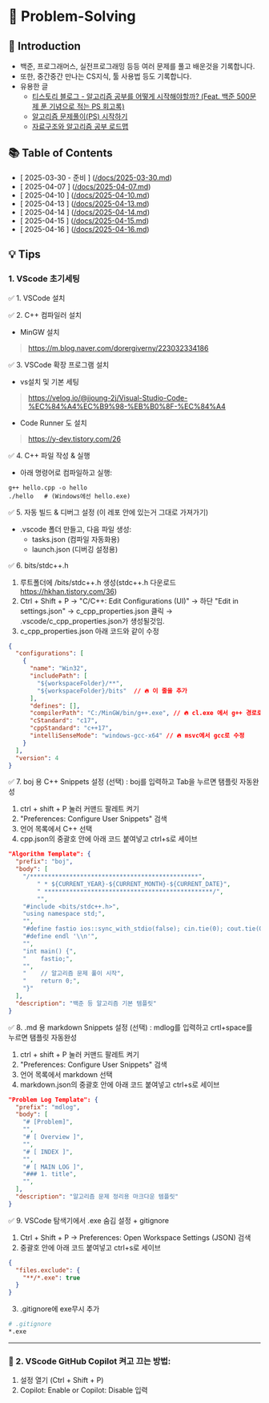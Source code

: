 # 📘 Problem-Solving
## 📝 Introduction
+ 백준, 프로그래머스, 실전프로그래밍 등등 여러 문제를 풀고 배운것을 기록합니다.
+ 또한, 중간중간 만나는 CS지식, 툴 사용법 등도 기록합니다.
+ 유용한 글
  + [티스토리 블로그 - 알고리즘 공부를 어떻게 시작해야할까? (Feat. 백준 500문제 푼 기념으로 적는 PS 회고록)](https://steady-coding.tistory.com/260)
  + [알고리즘 문제풀이(PS) 시작하기](https://plzrun.tistory.com/entry/%EC%95%8C%EA%B3%A0%EB%A6%AC%EC%A6%98-%EB%AC%B8%EC%A0%9C%ED%92%80%EC%9D%B4PS-%EC%8B%9C%EC%9E%91%ED%95%98%EA%B8%B0)
  + [자료구조와 알고리즘 공부 로드맵](https://roadmap.sh/datastructures-and-algorithms)

## 📚 Table of Contents
- [ 2025-03-30 - 준비 ] ([/docs/2025-03-30.md](./docs/2025-03-30.md))
- [ 2025-04-07 ] ([/docs/2025-04-07.md](./docs/2025-04-07.md))
- [ 2025-04-10 ] ([/docs/2025-04-10.md](./docs/2025-04-10.md))
- [ 2025-04-13 ] ([/docs/2025-04-13.md](./docs/2025-04-13.md))
- [ 2025-04-14 ] ([/docs/2025-04-14.md](./docs/2025-04-14.md))
- [ 2025-04-15 ] ([/docs/2025-04-15.md](./docs/2025-04-15.md))
- [ 2025-04-16 ] ([/docs/2025-04-16.md](./docs/2025-04-16.md))

## 💡 Tips
### 1. VScode 초기세팅
✅ 1. VSCode 설치

✅ 2. C++ 컴파일러 설치
+ MinGW 설치
> https://m.blog.naver.com/dorergiverny/223032334186

✅ 3. VSCode 확장 프로그램 설치
+ vs설치 및 기본 세팅
> https://velog.io/@jjoung-2j/Visual-Studio-Code-%EC%84%A4%EC%B9%98-%EB%B0%8F-%EC%84%A4
+ Code Runner 도 설치
> https://y-dev.tistory.com/26

✅ 4. C++ 파일 작성 & 실행
+ 아래 명령어로 컴파일하고 실행:
```
g++ hello.cpp -o hello
./hello   # (Windows에선 hello.exe)
```

✅ 5. 자동 빌드 & 디버그 설정
(이 레포 안에 있는거 그대로 가져가기)
+ .vscode 폴더 만들고, 다음 파일 생성:
  + tasks.json (컴파일 자동화용)
  + launch.json (디버깅 설정용)

✅ 6. bits/stdc++.h
1. 루트폴더에 /bits/stdc++.h 생성(stdc++.h 다운로드 https://hkhan.tistory.com/36)
2. Ctrl + Shift + P → "C/C++: Edit Configurations (UI)" → 하단 "Edit in settings.json" → c_cpp_properties.json 클릭 → .vscode/c_cpp_properties.json가 생성될것임.
3. c_cpp_properties.json 아래 코드와 같이 수정
```json
{
  "configurations": [
    {
      "name": "Win32",
      "includePath": [
        "${workspaceFolder}/**",
        "${workspaceFolder}/bits"  // 🔥 이 줄을 추가
      ],
      "defines": [],
      "compilerPath": "C:/MinGW/bin/g++.exe", // 🔥 cl.exe 에서 g++ 경로로 수정
      "cStandard": "c17",
      "cppStandard": "c++17",
      "intelliSenseMode": "windows-gcc-x64" // 🔥 msvc에서 gcc로 수정
    }
  ],
  "version": 4
}
```

✅ 7. boj 용 C++ Snippets 설정 (선택) : boj를 입력하고 Tab을 누르면 탬플릿 자동완성

1. ctrl + shift + P 눌러 커맨드 팔레트 켜기
2. "Preferences: Configure User Snippets" 검색
3. 언어 목록에서 C++ 선택
4. cpp.json의 중괄호 안에 아래 코드 붙여넣고 ctrl+s로 세이브
```json
"Algorithm Template": {
  "prefix": "boj",
  "body": [
    "/***********************************************",
		" * ${CURRENT_YEAR}-${CURRENT_MONTH}-${CURRENT_DATE}",
		" ***********************************************/",
		"",
    "#include <bits/stdc++.h>",
    "using namespace std;",
    "",
    "#define fastio ios::sync_with_stdio(false); cin.tie(0); cout.tie(0);",
    "#define endl '\\n'",
    "",
    "int main() {",
    "    fastio;",
    "",
    "    // 알고리즘 문제 풀이 시작",
    "    return 0;",
    "}"
  ],
  "description": "백준 등 알고리즘 기본 템플릿"
}
```

✅ 8. .md 용 markdown Snippets 설정 (선택) : mdlog를 입력하고 crtl+space를 누르면 탬플릿 자동완성

1. ctrl + shift + P 눌러 커맨드 팔레트 켜기
2. "Preferences: Configure User Snippets" 검색
3. 언어 목록에서 markdown 선택
4. markdown.json의 중괄호 안에 아래 코드 붙여넣고 ctrl+s로 세이브
```json
"Problem Log Template": {
  "prefix": "mdlog",
  "body": [
    "# [Problem]",
    "",
    "# [ Overview ]",
    "",
    "# [ INDEX ]",
    "",
    "# [ MAIN LOG ]",
    "### 1. title",
    "",
  ],
  "description": "알고리즘 문제 정리용 마크다운 템플릿"
}
```

✅ 9. VSCode 탐색기에서 .exe 숨김 설정 + gitignore
1. Ctrl + Shift + P → Preferences: Open Workspace Settings (JSON) 검색
2. 중괄호 안에 아래 코드 붙여넣고 ctrl+s로 세이브
```json
{
  "files.exclude": {
    "**/*.exe": true
  }
}
```
3. .gitignore에 exe무시 추가
```bash
# .gitignore
*.exe
```

---
### 🤖 2. VScode GitHub Copilot 켜고 끄는 방법:
1. 설정 열기 (Ctrl + Shift + P)
2. Copilot: Enable or Copilot: Disable 입력

